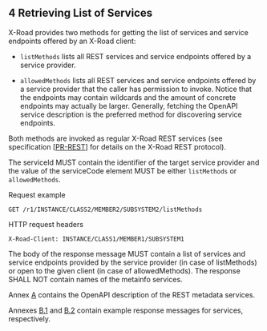 ## 4 Retrieving List of Services

X-Road provides two methods for getting the list of services and service endpoints offered by an X-Road client:

* `listMethods` lists all REST services and service endpoints offered by a service provider.

* `allowedMethods` lists all REST services and service endpoints offered by a service provider that the caller has
  permission to invoke. Notice that the endpoints may contain wildcards and the amount of concrete endpoints may
  actually be larger. Generally, fetching the OpenAPI service description is the preferred method for discovering
  service endpoints.

Both methods are invoked as regular X-Road REST services (see specification \[[PR-REST](#Ref_PR-REST)\] for details on
the X-Road REST protocol).

The serviceId MUST contain the identifier of the target service provider and the value of the serviceCode element MUST
be either `listMethods` or `allowedMethods`.

Request example

```http
GET /r1/INSTANCE/CLASS2/MEMBER2/SUBSYSTEM2/listMethods
```

HTTP request headers

```http
X-Road-Client: INSTANCE/CLASS1/MEMBER1/SUBSYSTEM1
```

The body of the response message MUST contain a list of services and service endpoints provided by the service
provider (in case of listMethods) or open to the given client (in case of allowedMethods). The response SHALL NOT
contain names of the metainfo services.

Annex [A](#annex-a-service-descriptions-for-rest-metadata-services) contains the OpenAPI description of the REST
metadata services.

Annexes [B.1](#c1-listmethods-response) and [B.2](#c2-allowedmethods-response) contain example response messages for
services, respectively.